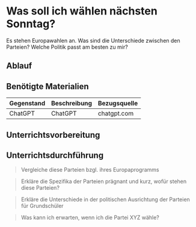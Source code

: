 # Was soll ich wählen nächsten Sonntag?

Es stehen Europawahlen an. Was sind die Unterschiede zwischen den Parteien? Welche Politik passt am besten zu mir?

## Ablauf

## Benötigte Materialien

| Gegenstand | Beschreibung | Bezugsquelle |
|---------------------|-------------------------------------|-------------------------------------|
| ChatGPT | ChatGPT | chatgpt.com |

## Unterrichtsvorbereitung

## Unterrichtsdurchführung

> Vergleiche diese Parteien bzgl. ihres Europaprogramms

> Erkläre die Spezifika der Parteien prägnant und kurz, wofür stehen diese Parteien?

> Erkläre die Unterschiede in der politischen Ausrichtung der Parteien für Grundschüler

> Was kann ich erwarten, wenn ich die Partei XYZ wähle?